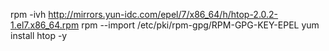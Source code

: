 rpm -ivh http://mirrors.yun-idc.com/epel/7/x86_64/h/htop-2.0.2-1.el7.x86_64.rpm
rpm --import /etc/pki/rpm-gpg/RPM-GPG-KEY-EPEL
yum install htop -y
